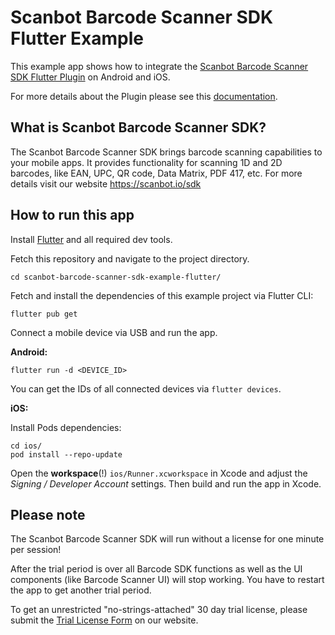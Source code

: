 # Scanbot Barcode Scanner SDK Flutter Example

This example app shows how to integrate the [Scanbot Barcode Scanner SDK Flutter Plugin](https://pub.dev/packages/barcode_scanner) on Android and iOS.

For more details about the Plugin please see this [documentation](https://scanbotsdk.github.io/documentation/barcode-scanner-sdk/flutter/).


## What is Scanbot Barcode Scanner SDK?

The Scanbot Barcode Scanner SDK brings barcode scanning capabilities to your mobile apps.
It provides functionality for scanning 1D and 2D barcodes, like EAN, UPC, QR code, Data Matrix, PDF 417, etc.
For more details visit our website https://scanbot.io/sdk


## How to run this app

Install [Flutter](https://flutter.dev) and all required dev tools.
 
Fetch this repository and navigate to the project directory.

```
cd scanbot-barcode-scanner-sdk-example-flutter/
```

Fetch and install the dependencies of this example project via Flutter CLI:

```
flutter pub get
```

Connect a mobile device via USB and run the app.

**Android:**

```
flutter run -d <DEVICE_ID>
```

You can get the IDs of all connected devices via `flutter devices`.

**iOS:**

Install Pods dependencies:

```
cd ios/
pod install --repo-update
```

Open the **workspace**(!) `ios/Runner.xcworkspace` in Xcode and adjust the *Signing / Developer Account* settings. 
Then build and run the app in Xcode.


## Please note

The Scanbot Barcode Scanner SDK will run without a license for one minute per session!

After the trial period is over all Barcode SDK functions as well as the UI components (like Barcode Scanner UI) will 
stop working. You have to restart the app to get another trial period.

To get an unrestricted "no-strings-attached" 30 day trial license, please submit the 
[Trial License Form](https://scanbot.io/sdk/trial.html) on our website.
